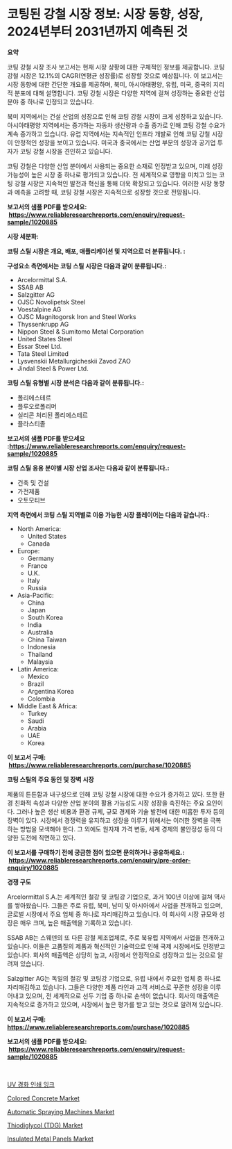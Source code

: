 <p><h1>코팅된 강철 시장 정보: 시장 동향, 성장, 2024년부터 2031년까지 예측된 것</h1></p><p><strong>요약</strong></p>
<p><p>코팅 강철 시장 조사 보고서는 현재 시장 상황에 대한 구체적인 정보를 제공합니다. 코팅 강철 시장은 12.1%의 CAGR(연평균 성장률)로 성장할 것으로 예상됩니다. 이 보고서는 시장 동향에 대한 간단한 개요를 제공하며, 북미, 아시아태평양, 유럽, 미국, 중국의 지리적 분포에 대해 설명합니다. 코팅 강철 시장은 다양한 지역에 걸쳐 성장하는 중요한 산업 분야 중 하나로 인정되고 있습니다.</p><p>북미 지역에서는 건설 산업의 성장으로 인해 코팅 강철 시장이 크게 성장하고 있습니다. 아시아태평양 지역에서는 증가하는 자동차 생산량과 수출 증가로 인해 코팅 강철 수요가 계속 증가하고 있습니다. 유럽 지역에서는 지속적인 인프라 개발로 인해 코팅 강철 시장이 안정적인 성장을 보이고 있습니다. 미국과 중국에서는 산업 부문의 성장과 공기업 투자가 코팅 강철 시장을 견인하고 있습니다.</p><p>코팅 강철은 다양한 산업 분야에서 사용되는 중요한 소재로 인정받고 있으며, 미래 성장 가능성이 높은 시장 중 하나로 평가되고 있습니다. 전 세계적으로 영향을 미치고 있는 코팅 강철 시장은 지속적인 발전과 혁신을 통해 더욱 확장되고 있습니다. 이러한 시장 동향과 예측을 고려할 때, 코팅 강철 시장은 지속적으로 성장할 것으로 전망됩니다.</p></p>
<p><strong>보고서의 샘플 PDF를 받으세요: &nbsp;<a href="https://www.reliableresearchreports.com/enquiry/request-sample/1020885">https://www.reliableresearchreports.com/enquiry/request-sample/1020885</a></strong></p>
<p><strong>시장 세분화:</strong></p>
<p><strong> 코팅 스틸 시장은 개요, 배포, 애플리케이션 및 지역으로 더 분류됩니다. :</strong></p>
<p><strong>구성요소 측면에서는 코팅 스틸 시장은 다음과 같이 분류됩니다.:</strong></p>
<p><ul><li>Arcelormittal S.A.</li><li>SSAB AB</li><li>Salzgitter AG</li><li>OJSC Novolipetsk Steel</li><li>Voestalpine AG</li><li>OJSC Magnitogorsk Iron and Steel Works</li><li>Thyssenkrupp AG</li><li>Nippon Steel & Sumitomo Metal Corporation</li><li>United States Steel</li><li>Essar Steel Ltd.</li><li>Tata Steel Limited</li><li>Lysvenskii Metallurgicheskii Zavod ZAO</li><li>Jindal Steel & Power Ltd.</li></ul></p>
<p><strong> 코팅 스틸 유형별 시장 분석은 다음과 같이 분류됩니다.:</strong></p>
<p><ul><li>폴리에스테르</li><li>플루오로폴리머</li><li>실리콘 처리된 폴리에스테르</li><li>플라스티졸</li></ul></p>
<p><strong>보고서의 샘플 PDF를 받으세요 :<a href="https://www.reliableresearchreports.com/enquiry/request-sample/1020885">https://www.reliableresearchreports.com/enquiry/request-sample/1020885</a></strong></p>
<p><strong> 코팅 스틸 응용 분야별 시장 산업 조사는 다음과 같이 분류됩니다.:</strong></p>
<p><ul><li>건축 및 건설</li><li>가전제품</li><li>오토모티브</li></ul></p>
<p><strong>지역 측면에서 코팅 스틸 지역별로 이용 가능한 시장 플레이어는 다음과 같습니다.:</strong></p>
<p><ul>
    <li>
        North America:
        <ul>
            <li>United States</li>
            <li>Canada</li>
        </ul>
    </li>
    <li>
        Europe:
        <ul>
            <li>Germany</li>
            <li>France</li>
            <li>U.K.</li>
            <li>Italy</li>
            <li>Russia</li>
        </ul>
    </li>
    <li>
        Asia-Pacific:
        <ul>
            <li>China</li>
            <li>Japan</li>
            <li>South Korea</li>
            <li>India</li>
            <li>Australia</li>
            <li>China Taiwan</li>
            <li>Indonesia</li>
            <li>Thailand</li>
            <li>Malaysia</li>
        </ul>
    </li>
    <li>
        Latin America:
        <ul>
            <li>Mexico</li>
            <li>Brazil</li>
            <li>Argentina Korea</li>
            <li>Colombia</li>
        </ul>
    </li>
    <li>
        Middle East & Africa:
        <ul>
            <li>Turkey</li>
            <li>Saudi</li>
            <li>Arabia</li>
            <li>UAE</li>
            <li>Korea</li>
        </ul>
    </li>
    </ul></p>
<p><strong>이 보고서 구매: &nbsp;<a href="https://www.reliableresearchreports.com/purchase/1020885">https://www.reliableresearchreports.com/purchase/1020885</a></strong></p>
<p><strong>코팅 스틸의 주요 동인 및 장벽 시장</strong></p>
<p><p>제품의 튼튼함과 내구성으로 인해 코팅 강철 시장에 대한 수요가 증가하고 있다. 또한 환경 친화적 속성과 다양한 산업 분야의 활용 가능성도 시장 성장을 촉진하는 주요 요인이다. 그러나 높은 생산 비용과 환경 규제, 규모 경제와 기술 발전에 대한 미흡한 투자 등의 장벽이 있다. 시장에서 경쟁력을 유지하고 성장을 이루기 위해서는 이러한 장벽을 극복하는 방법을 모색해야 한다. 그 외에도 원자재 가격 변동, 세계 경제의 불안정성 등의 다양한 도전에 직면하고 있다.</p></p>
<p><strong>이 보고서를 구매하기 전에 궁금한 점이 있으면 문의하거나 공유하세요.: &nbsp;<a href="https://www.reliableresearchreports.com/enquiry/pre-order-enquiry/1020885">https://www.reliableresearchreports.com/enquiry/pre-order-enquiry/1020885</a></strong></p>
<p><strong>경쟁 구도</strong></p>
<p><p>Arcelormittal S.A.는 세계적인 철강 및 코팅강 기업으로, 과거 100년 이상에 걸쳐 역사를 쌓아왔습니다. 그들은 주로 유럽, 북미, 남미 및 아시아에서 사업을 전개하고 있으며, 글로벌 시장에서 주요 업체 중 하나로 자리매김하고 있습니다. 이 회사의 시장 규모와 성장은 매우 크며, 높은 매출액을 기록하고 있습니다.</p><p>SSAB AB는 스웨덴의 또 다른 강철 제조업체로, 주로 북유럽 지역에서 사업을 전개하고 있습니다. 이들은 고품질의 제품과 혁신적인 기술력으로 인해 국제 시장에서도 인정받고 있습니다. 회사의 매출액은 상당히 높고, 시장에서 안정적으로 성장하고 있는 것으로 알려져 있습니다.</p><p>Salzgitter AG는 독일의 철강 및 코팅강 기업으로, 유럽 내에서 주요한 업체 중 하나로 자리매김하고 있습니다. 그들은 다양한 제품 라인과 고객 서비스로 꾸준한 성장을 이루어내고 있으며, 전 세계적으로 선두 기업 중 하나로 손색이 없습니다. 회사의 매출액은 지속적으로 증가하고 있으며, 시장에서 높은 평가를 받고 있는 것으로 알려져 있습니다.</p></p>
<p><strong>이 보고서 구매: &nbsp; <a href="https://www.reliableresearchreports.com/purchase/1020885">https://www.reliableresearchreports.com/purchase/1020885</a></strong></p>
<p><strong>보고서의 샘플 PDF를 받으세요: &nbsp;<a href="https://www.reliableresearchreports.com/enquiry/request-sample/1020885">https://www.reliableresearchreports.com/enquiry/request-sample/1020885</a></strong><strong></strong></p>
<p>&nbsp;</p>
<p><p><a href="https://github.com/hxzi07639916/Market-Research-Report-List-1/blob/main/5745500189357.md">UV 경화 인쇄 잉크</a></p><p><a href="https://woozy-pyroraptor-a1f.notion.site/Colored-Concrete-Market-Furnish-Information-about-Market-Size-Market-Share-Market-Dynamics-and-Pr-a5f417b56ecd45a4a68b19adbdbff13c">Colored Concrete Market</a></p><p><a href="https://issuu.com/reportprime-2/docs/automatic-spraying-machines-market-size-2030.pptx">Automatic Spraying Machines Market</a></p><p><a href="https://view.publitas.com/reportprime-1/thiodiglycol-tdg-market-size-and-examines-its-market-scope-with-a-primary-focus-on-growth-opportunities-and-forecasted-trends-spanning-from-2023-to-2030/">Thiodiglycol (TDG) Market</a></p><p><a href="https://github.com/mabutironaldo/Market-Research-Report-List-3/blob/main/insulated-metal-panels-market.md">Insulated Metal Panels Market</a></p></p>